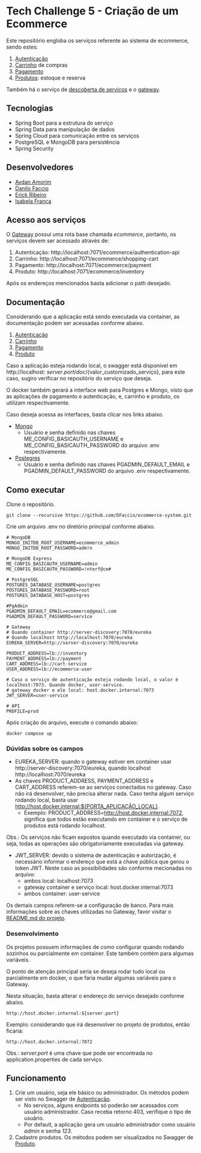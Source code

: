 # Tech Challenge 5 - Criação de um Ecommerce

Este repositório engloba os serviços referente ao sistema de ecommerce, sendo estes:

1. [Autenticação](https://github.com/AydanAmorim/ecommerce-user/tree/master)
2. [Carrinho](https://github.com/DFaccio/cart-service/tree/main) de compras
3. [Pagamento](https://github.com/erickmatheusribeiro/Payment-Microservice/tree/main)
4. [Produtos](https://github.com/fysabelah/spring-batch-products/tree/main): estoque e reserva

Também há o serviço de [descoberta de serviços](https://github.com/DFaccio/ecommerce-registry/tree/main) e
o [gateway](https://github.com/DFaccio/ecommerce-gateway/tree/main).

## Tecnologias

* Spring Boot para a estrutura do serviço
* Spring Data para manipulação de dados
* Spring Cloud para comunicação entre os serviços
* PostgreSQL e MongoDB para persistência
* Spring Security

## Desenvolvedores

- [Aydan Amorim](https://github.com/AydanAmorim)
- [Danilo Faccio](https://github.com/DFaccio)
- [Erick Ribeiro](https://github.com/erickmatheusribeiro)
- [Isabela França](https://github.com/fysabelah)

## Acesso aos serviços

O [Gateway](https://github.com/DFaccio/ecommerce-gateway/tree/main) possui uma rota base chamada _ecommerce_, portanto,
os serviços devem ser acessado através de:

1. Autenticação: http://localhost:7071/ecommerce/authentication-api
2. Carrinho: http://localhost:7071/ecommerce/shopping-cart
3. Pagamento: http://localhost:7071/ecommerce/payment
4. Produto: http://localhost:7071/ecommerce/inventory

Após os endereços mencionados basta adicionar o path desejado.

## Documentação

Considerando que a aplicação está sendo executada via container, as documentação podem ser acessadas conforme abaixo.

1. [Autenticação](http://localhost:7071/ecommerce/authentication-api/doc/user.html)
2. [Carrinho](http://localhost:7071/ecommerce/shopping-cart/doc/cart-service.html)
3. [Pagamento](http://localhost:7071/ecommerce/payment/doc/payment.html)
4. [Produto](http://localhost:7071/ecommerce/inventory/doc/products.html)

Caso a aplicação esteja rodando local, o swagger está disponível em http://localhost:
${server.port}/doc/${valor_customizado_serviço}, para este caso, sugiro verificar no repositório do serviço que deseja.

O docker também gerará a interface web para Postgres e Mongo, visto que as aplicações de pagamento e autenticação, e,
carrinho e produto, os utilizam respectivamente.

Caso deseja acessa as interfaces, basta clicar nos links abaixo.

* [Mongo](http://localhost:6061/)
    * Usuário e senha definido nas chaves ME_CONFIG_BASICAUTH_USERNAME e ME_CONFIG_BASICAUTH_PASSWORD do arquivo .env
      respectivamente.
* [Postegres](http://localhost:6063/login)
    * Usuário e senha definido nas chaves PGADMIN_DEFAULT_EMAIL e PGADMIN_DEFAULT_PASSWORD do arquivo .env
      respectivamente.

## Como executar

Clone o repositório.

    git clone --recursive https://github.com/DFaccio/ecommerce-system.git

Crie um arquivo .env no diretório principal conforme abaixo.

```
# MongoDB
MONGO_INITDB_ROOT_USERNAME=ecommerce_admin
MONGO_INITDB_ROOT_PASSWORD=adm!n

# MongoDB Express
ME_CONFIG_BASICAUTH_USERNAME=admin
ME_CONFIG_BASICAUTH_PASSWORD=!nterf@ce#

# PostgreSQL
POSTGRES_DATABASE_USERNAME=postgres
POSTGRES_DATABASE_PASSWORD=root
POSTGRES_DATABASE_HOST=postgres

#PgAdmin
PGADMIN_DEFAULT_EMAIL=ecommerce@gmail.com
PGADMIN_DEFAULT_PASSWORD=serv1ce

# Gateway
# Quando container http://server-discovery:7070/eureka
# Quando localhost http://localhost:7070/eureka
EUREKA_SERVER=http://server-discovery:7070/eureka

PRODUCT_ADDRESS=lb://inventory
PAYMENT_ADDRESS=lb://payment
CART_ADDRESS=lb://cart-service
USER_ADDRESS=lb://ecommerce-user

# Caso o serviço de autenticação esteja rodando local, o valor é localhost:7073. Quando docker, user-service.
# gateway docker e ele local: host.docker.internal:7073
JWT_SERVER=user-service

# API
PROFILE=prod
```

Após criação do arquivo, execute o comando abaixo:

    docker compose up

### Dúvidas sobre os campos

* EUREKA_SERVER: quando o gateway estiver em container usar http://server-discovery:7070/eureka, quando localhost
  http://localhost:7070/eureka
* As chaves PRODUCT_ADDRESS, PAYMENT_ADDRESS e CART_ADDRESS referem-se ao serviços conectados no gateway. Caso não irá
  desenvolver, não precisa alterar nada. Caso tenha algum serviço rodando local, basta usar
  http://host.docker.internal:${PORTA_APLICAÇÃO_LOCAL}.
    * Exemplo: PRODUCT_ADDRESS=http://host.docker.internal:7072, significa que todos estão executando em container e o
      serviço de produtos está rodando localhost.

Obs.: Os serviços não ficam expostos quando executado via container, ou seja, todas as operações são obrigatoriamente
executadas via gateway.

* JWT_SERVER: devido o sistema de autenticação e autorização, é necessário informar o endereço que está a chave pública
  que gerou o token JWT. Neste caso as possibilidades são conforme mecionadas no arquivo:
    * ambos local: localhost:7073
    * gateway container e serviço local: host.docker.internal:7073
    * ambos container: user-service

Os demais campos referem-se a configuração de banco. Para mais informações sobre as chaves utilizadas no Gateway, favor
visitar o [README.md do projeto](https://github.com/DFaccio/ecommerce-gateway).

### Desenvolvimento

Os projetos possuem informações de como configurar quando rodando sozinhos ou parcialmente em container. Este também
contém para algumas variáveis.

O ponto de atenção principal seria se deseja rodar tudo local ou parcialmente em docker, o que faria mudar algumas
variáveis para o Gateway.

Nesta situação, basta alterar o endereço do serviço desejado conforme abaixo.

    http://host.docker.internal:${server.port}

Exemplo: considerando que irá desenvolver no projeto de produtos, então ficaria:

    http://host.docker.internal:7072

Obs.: _server.port_ é uma chave que pode ser encontrada no application.properties de cada serviço.

## Funcionamento

1. Crie um usuário, seja ele básico ou administrador. Os métodos podem ser visto no Swagger
   de [Autenticação](http://localhost:7071/ecommerce/authentication-api/doc/user.html).
    * No serviços, alguns endpoints só poderão ser acessados com usuário administrador. Caso receba retorno 403,
      verifique o tipo de usuário.
    * Por default, a aplicação gera um usuário administrador como usuário _admin_ e senha _123_.
2. Cadastre produtos. Os métodos podem ser visualizados no Swagger
   de [Produto](http://localhost:7071/ecommerce/inventory/doc/products.html).
